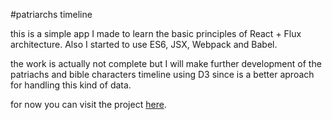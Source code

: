 #patriarchs timeline

this is a simple app I made to learn the basic principles of React + Flux architecture. Also I started to use ES6, JSX, Webpack and Babel.

the work is actually not complete but I will make further development of the patriachs and bible characters timeline using D3 since is a better aproach for handling this kind of data.

for now you can visit the project [here](http://gillchristian.github.io/patriarchs-timeline).
